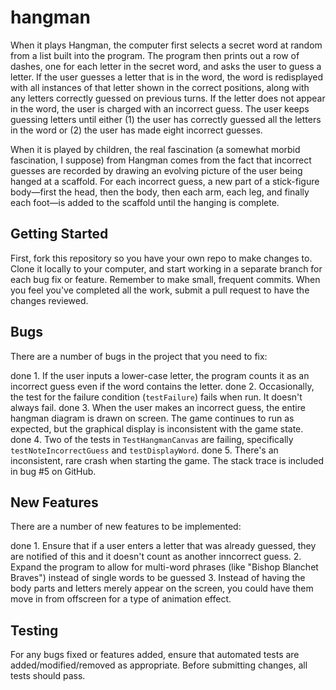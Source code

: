 hangman
=======

When it plays Hangman, the computer first selects a secret word at random from a list built into the program. The program then prints out a row of dashes, one for each letter in the secret word, and asks the user to guess a letter. If the user guesses a letter that is in the word, the word is redisplayed with all instances of that letter shown in the correct positions, along with any letters correctly guessed on previous turns. If the letter does not appear in the word, the user is charged with an incorrect guess. The user keeps guessing letters until either (1) the user has correctly guessed all the letters in the word or (2) the user has made eight incorrect guesses.

When it is played by children, the real fascination (a somewhat morbid fascination, I suppose) from Hangman comes from the fact that incorrect guesses are recorded by drawing an evolving picture of the user being hanged at a scaffold. For each incorrect guess, a new part of a stick-figure body—first the head, then the body, then each arm, each leg, and finally each foot—is added to the scaffold until the hanging is complete.

Getting Started
---------------
First, fork this repository so you have your own repo to make changes to. Clone it locally to your computer, and start working in a separate branch for each bug fix or feature. Remember to make small, frequent commits. When you feel you've completed all the work, submit a pull request to have the changes reviewed.

Bugs
----

There are a number of bugs in the project that you need to fix:

done     1. If the user inputs a lower-case letter, the program counts it as an incorrect guess even if the word contains the letter.
done     2. Occasionally, the test for the failure condition (```testFailure```) fails when run. It doesn't always fail.
done     3. When the user makes an incorrect guess, the entire hangman diagram is drawn on screen. The game continues to run as expected, but the graphical display is inconsistent with the game state.
done     4. Two of the tests in ```TestHangmanCanvas``` are failing, specifically ```testNoteIncorrectGuess``` and ```testDisplayWord```.
done     5. There's an inconsistent, rare crash when starting the game. The stack trace is included in bug #5 on GitHub.

New Features
------------

There are a number of new features to be implemented:

done     1. Ensure that if a user enters a letter that was already guessed, they are notified of this and it doesn't count as another inncorrect guess.
2. Expand the program to allow for multi-word phrases (like "Bishop Blanchet Braves") instead of single words to be guessed
3. Instead of having the body parts and letters merely appear on the screen, you could have them move in from offscreen for a type of animation effect.

Testing
-------

For any bugs fixed or features added, ensure that automated tests are added/modified/removed as appropriate. Before submitting changes, all tests should pass.